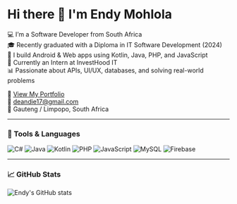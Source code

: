 # Hi there 👋 I'm Endy Mohlola

💻 I’m a Software Developer from South Africa  
🎓 Recently graduated with a Diploma in IT Software Development (2024)  
📱 I build Android & Web apps using Kotlin, Java, PHP, and JavaScript  
🚀 Currently an Intern at InvestHood IT  
📊 Passionate about APIs, UI/UX, databases, and solving real-world problems

🔗 [View My Portfolio](https://st10178848.github.io/endy-portfolio/)  
📧 deandie17@gmail.com  
📍 Gauteng / Limpopo, South Africa

---

### 🔧 Tools & Languages
![C#](https://img.shields.io/badge/C%23-239120?style=flat-square&logo=c-sharp&logoColor=white)
![Java](https://img.shields.io/badge/Java-007396?style=flat-square&logo=java&logoColor=white)
![Kotlin](https://img.shields.io/badge/Kotlin-7F52FF?style=flat-square&logo=kotlin&logoColor=white)
![PHP](https://img.shields.io/badge/PHP-777BB4?style=flat-square&logo=php&logoColor=white)
![JavaScript](https://img.shields.io/badge/JavaScript-F7DF1E?style=flat-square&logo=javascript&logoColor=black)
![MySQL](https://img.shields.io/badge/MySQL-4479A1?style=flat-square&logo=mysql&logoColor=white)
![Firebase](https://img.shields.io/badge/Firebase-FFCA28?style=flat-square&logo=firebase&logoColor=black)

---

### 📈 GitHub Stats
![Endy's GitHub stats](https://github-readme-stats.vercel.app/api?username=ST10178848&show_icons=true&theme=tokyonight)
